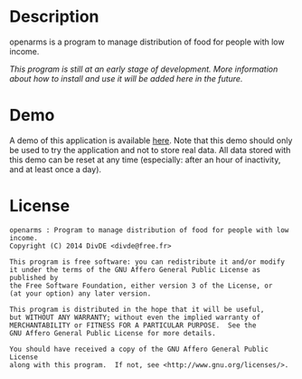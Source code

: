 # Description

openarms is a program to manage distribution of food for people with low income.

<em> This program is still at an early stage of development. More information
	about how to install and use it will be added here in the future. </em>

# Demo

A demo of this application is available [here](https://openarms.herokuapp.com/).
Note that this demo should only be used to try the application and not to store real data.
All data stored with this demo can be reset at any time (especially: after an hour of inactivity,
and at least once a day).

# License

	openarms : Program to manage distribution of food for people with low income.
	Copyright (C) 2014 DivDE <divde@free.fr>

	This program is free software: you can redistribute it and/or modify
	it under the terms of the GNU Affero General Public License as published by
	the Free Software Foundation, either version 3 of the License, or
	(at your option) any later version.

	This program is distributed in the hope that it will be useful,
	but WITHOUT ANY WARRANTY; without even the implied warranty of
	MERCHANTABILITY or FITNESS FOR A PARTICULAR PURPOSE.  See the
	GNU Affero General Public License for more details.

	You should have received a copy of the GNU Affero General Public License
	along with this program.  If not, see <http://www.gnu.org/licenses/>.
